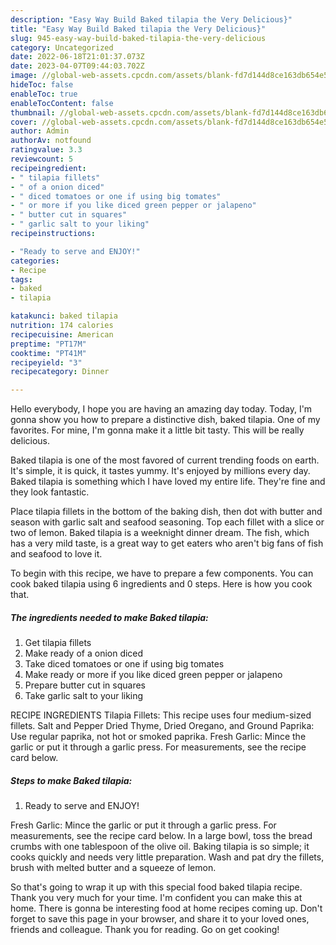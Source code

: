 ```yaml
---
description: "Easy Way Build Baked tilapia the Very Delicious}"
title: "Easy Way Build Baked tilapia the Very Delicious}"
slug: 945-easy-way-build-baked-tilapia-the-very-delicious
category: Uncategorized
date: 2022-06-18T21:01:37.073Z
date: 2023-04-07T09:44:03.702Z
image: //global-web-assets.cpcdn.com/assets/blank-fd7d144d8ce163db654e5a02c40b08a2775adb7897d16e4062681dc7e1b2800f.png
hideToc: false
enableToc: true
enableTocContent: false
thumbnail: //global-web-assets.cpcdn.com/assets/blank-fd7d144d8ce163db654e5a02c40b08a2775adb7897d16e4062681dc7e1b2800f.png
cover: //global-web-assets.cpcdn.com/assets/blank-fd7d144d8ce163db654e5a02c40b08a2775adb7897d16e4062681dc7e1b2800f.png
author: Admin
authorAv: notfound
ratingvalue: 3.3
reviewcount: 5
recipeingredient:
- " tilapia fillets"
- " of a onion diced"
- " diced tomatoes or one if using big tomates"
- " or more if you like diced green pepper or jalapeno"
- " butter cut in squares"
- " garlic salt to your liking"
recipeinstructions:

- "Ready to serve and ENJOY!"
categories:
- Recipe
tags:
- baked
- tilapia

katakunci: baked tilapia 
nutrition: 174 calories
recipecuisine: American
preptime: "PT17M"
cooktime: "PT41M"
recipeyield: "3"
recipecategory: Dinner

---
```



Hello everybody, I hope you are having an amazing day today. Today, I'm gonna show you how to prepare a distinctive dish, baked tilapia. One of my favorites. For mine, I'm gonna make it a little bit tasty. This will be really delicious.

Baked tilapia is one of the most favored of current trending foods on earth. It's simple, it is quick, it tastes yummy. It's enjoyed by millions every day. Baked tilapia is something which I have loved my entire life. They're fine and they look fantastic.

Place tilapia fillets in the bottom of the baking dish, then dot with butter and season with garlic salt and seafood seasoning. Top each fillet with a slice or two of lemon. Baked tilapia is a weeknight dinner dream. The fish, which has a very mild taste, is a great way to get eaters who aren&#39;t big fans of fish and seafood to love it.


To begin with this recipe, we have to prepare a few components. You can cook baked tilapia using 6 ingredients and 0 steps. Here is how you cook that.

<!--inarticleads1-->

##### The ingredients needed to make Baked tilapia:

1. Get  tilapia fillets
1. Make ready  of a onion diced
1. Take  diced tomatoes or one if using big tomates
1. Make ready  or more if you like diced green pepper or jalapeno
1. Prepare  butter cut in squares
1. Take  garlic salt to your liking


RECIPE INGREDIENTS Tilapia Fillets: This recipe uses four medium-sized fillets. Salt and Pepper Dried Thyme, Dried Oregano, and Ground Paprika: Use regular paprika, not hot or smoked paprika. Fresh Garlic: Mince the garlic or put it through a garlic press. For measurements, see the recipe card below. 

<!--inarticleads2-->

##### Steps to make Baked tilapia:


1. Ready to serve and ENJOY!

Fresh Garlic: Mince the garlic or put it through a garlic press. For measurements, see the recipe card below. In a large bowl, toss the bread crumbs with one tablespoon of the olive oil. Baking tilapia is so simple; it cooks quickly and needs very little preparation. Wash and pat dry the fillets, brush with melted butter and a squeeze of lemon. 

So that's going to wrap it up with this special food baked tilapia recipe. Thank you very much for your time. I'm confident you can make this at home. There is gonna be interesting food at home recipes coming up. Don't forget to save this page in your browser, and share it to your loved ones, friends and colleague. Thank you for reading. Go on get cooking!
